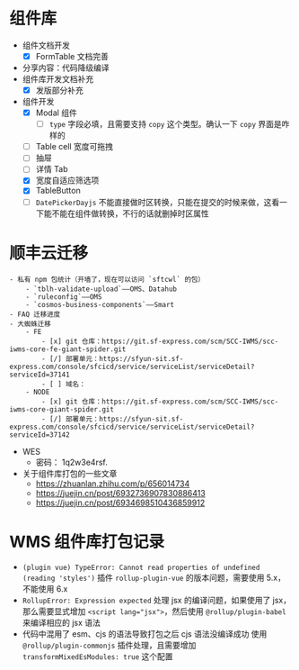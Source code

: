 # 组件库

- 组件文档开发
	- [x] FormTable 文档完善

- 分享内容：代码降级编译
- 组件库开发文档补充
	- [x] 发版部分补充
- 组件开发
	- [x] Modal 组件
		- [ ] `type` 字段必填，且需要支持 `copy` 这个类型。确认一下 `copy` 界面是咋样的
	- [ ] Table cell 宽度可拖拽
	- [ ] 抽屉
	- [ ] 详情 Tab
	- [x] 宽度自适应筛选项
	- [x] TableButton
	- [ ] `DatePickerDayjs` 不能直接做时区转换，只能在提交的时候来做，这看一下能不能在组件做转换，不行的话就删掉时区属性

# 顺丰云迁移

	- 私有 npm 包统计（开墙了，现在可以访问 `sftcwl` 的包）
		- `tblh-validate-upload`——OMS、Datahub
		- `ruleconfig`——OMS
		- `cosmos-business-components`——Smart
	- FAQ 迁移进度
	- 大蜘蛛迁移
		- FE
			- [x] git 仓库：https://git.sf-express.com/scm/SCC-IWMS/scc-iwms-core-fe-giant-spider.git
			- [/] 部署单元：https://sfyun-sit.sf-express.com/console/sfcicd/service/serviceList/serviceDetail?serviceId=37141
			- [ ] 域名：
		- NODE
			- [x] git 仓库：https://git.sf-express.com/scm/SCC-IWMS/scc-iwms-core-giant-spider.git
			- [/] 部署单元：https://sfyun-sit.sf-express.com/console/sfcicd/service/serviceList/serviceDetail?serviceId=37142

- WES
	- 密码： 1q2w3e4rsf.
- 关于组件库打包的一些文章
	- https://zhuanlan.zhihu.com/p/656014734
	- https://juejin.cn/post/6932736907830886413
	- https://juejin.cn/post/6934698510436859912

# WMS 组件库打包记录

- `(plugin vue) TypeError: Cannot read properties of undefined (reading 'styles')`
  插件 `rollup-plugin-vue` 的版本问题，需要使用 5.x，不能使用 6.x
- `RollupError: Expression expected`
  处理 jsx 的编译问题，如果使用了 jsx，那么需要显式增加 `<script lang="jsx">`，然后使用 `@rollup/plugin-babel` 来编译相应的 jsx 语法
- 代码中混用了 esm、cjs 的语法导致打包之后 cjs 语法没编译成功
  使用 `@rollup/plugin-commonjs` 插件处理，且需要增加 `transformMixedEsModules: true` 这个配置
